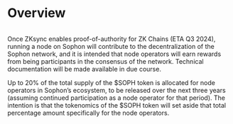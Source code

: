 # Overview

<figure><img src="../.gitbook/assets/Group 3.png" alt=""><figcaption></figcaption></figure>

Once ZKsync enables proof-of-authority for ZK Chains (ETA Q3 2024), running a node on Sophon will contribute to the decentralization of the Sophon network, and it is intended that node operators will earn rewards from being participants in the consensus of the network. Technical documentation will be made available in due course.

Up to 20% of the total supply of the $SOPH token is allocated for node operators in Sophon’s ecosystem, to be released over the next three years (assuming continued participation as a node operator for that period). The intention is that the tokenomics of the $SOPH token will set aside that total percentage amount specifically for the node operators.
